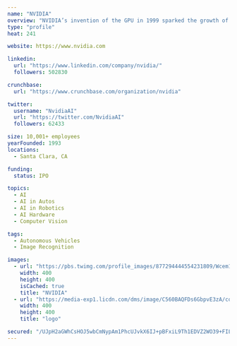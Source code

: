 ```yaml
---
name: "NVIDIA"
overview: "NVIDIA’s invention of the GPU in 1999 sparked the growth of the PC gaming market, redefined modern computer graphics, and revolutionized parallel computing. More recently, GPU deep learning ignited modern AI — the next era of computing — with the GPU acting as the brain of computers, robots, and self-driving cars that can perceive and understand the world. Today, NVIDIA is increasingly known as “the AI computing company.”"
type: "profile"
heat: 241

website: https://www.nvidia.com

linkedin:
  url: "https://www.linkedin.com/company/nvidia/"
  followers: 502830

crunchbase:
  url: "https://www.crunchbase.com/organization/nvidia"

twitter:
  username: "NvidiaAI"
  url: "https://twitter.com/NvidiaAI"
  followers: 62433

size: 10,001+ employees
yearFounded: 1993
locations:
  - Santa Clara, CA

funding:
  status: IPO

topics:
  - AI
  - AI in Autos
  - AI in Robotics
  - AI Hardware
  - Computer Vision

tags:
  - Autonomous Vehicles
  - Image Recognition

images:
  - url: "https://pbs.twimg.com/profile_images/877294444554231809/Wcem1g-S_400x400.jpg"
    width: 400
    height: 400
    isCached: true
    title: "NVIDIA"
  - url: "https://media-exp1.licdn.com/dms/image/C560BAQFDs6GbpvE3zA/company-logo_200_200/0?e=1594857600&v=beta&t=Oind1GcEBma7VBWb3WzNUERBP78P-pelw0U8HIiRZj8"
    width: 400
    height: 400
    title: "logo"

secured: "/UJpH2aGWhCsHOJ5wbCmNypAm1PhcUJvkX6IJ+pBFxiL9Th1EDVZ2WO39+FILGgT+nfpKpVTt3MH31qNP6G0nJnbHAobvTZxpEmHMQ9vvWp01IcsbaprEMY1vwWewXO+/sKrLm+278CPW3g7uWr2sPbDkeZT4QeUPn/5zv3X53lfCf69AbdjivOWQezt9UtRtsmD7zK5R+GOy/OgomKUiewUScENlpiqbsaB3SITohpbPgr7UOhQK3oXgFiO1IElfB3sLq1nVa4AQu0qT/m2k1rLqoRnbQUJEMVAjtFPcPd05DkroBJzdcYYwOQTVQ+EDbxyILTvAhKjyNAIkXg+3ysjKnP66C7a8wLRG6Kauc6Dd9VznMaDM2uUnca2MQSe8DykVJed+QUlMMOR5UBMIGAlIT8wNAjYjIF6N/ajfBA=;fkAuyq5+mhLo7WAm8nA/Bw=="
---
```



